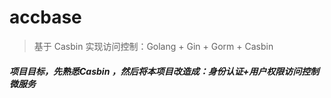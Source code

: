 # accbase

> 基于 Casbin 实现访问控制：Golang + Gin + Gorm + Casbin

##### 项目目标，先熟悉Casbin ，然后将本项目改造成：身份认证+用户权限访问控制微服务